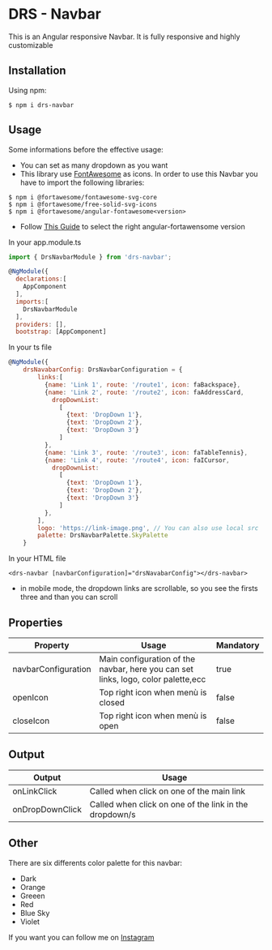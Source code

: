
<!-- [![npm version](https://img.shields.io/npm/v/ngx-bootstrap-navbar.svg?style=flat-square)](https://www.npmjs.com/package/ngx-bootstrap-navbar)
[![npm downloads total](https://img.shields.io/npm/dt/ngx-bootstrap-navbar.svg?style=flat-square)](https://www.npmjs.com/package/ngx-bootstrap-navbar)
[![npm downloads monthly](https://img.shields.io/npm/dm/ngx-bootstrap-navbar.svg?style=flat-square)](https://www.npmjs.com/package/ngx-bootstrap-navbar) -->
# DRS - Navbar 

This is an Angular responsive Navbar. It is fully responsive and highly customizable


## Installation

Using npm:
```shell
$ npm i drs-navbar
```

## Usage
Some informations before the effective usage:

* You can set as many dropdown as you want
* This library use [FontAwesome](https://fontawesome.com/) as icons. In order to use this Navbar you have to import the following libraries:

```shell
$ npm i @fortawesome/fontawesome-svg-core
$ npm i @fortawesome/free-solid-svg-icons
$ npm i @fortawesome/angular-fontawesome<version>
```
* Follow [This Guide](https://www.npmjs.com/package/@fortawesome/angular-fontawesome) to select the right angular-fortawensome version


In your app.module.ts
```js
import { DrsNavbarModule } from 'drs-navbar';

@NgModule({
  declarations:[
    AppComponent
  ],
  imports:[
    DrsNavbarModule
  ],
  providers: [],
  bootstrap: [AppComponent]
```

In your ts file
```js
@NgModule({
    drsNavabarConfig: DrsNavbarConfiguration = {
        links:[
          {name: 'Link 1', route: '/route1', icon: faBackspace},
          {name: 'Link 2', route: '/route2', icon: faAddressCard, 
            dropDownList: 
              [
                {text: 'DropDown 1'},
                {text: 'DropDown 2'},
                {text: 'DropDown 3'}
              ]
          },
          {name: 'Link 3', route: '/route3', icon: faTableTennis},
          {name: 'Link 4', route: '/route4', icon: faICursor,
            dropDownList: 
              [
                {text: 'DropDown 1'},
                {text: 'DropDown 2'},
                {text: 'DropDown 3'}
              ]
          },
        ],
        logo: 'https://link-image.png', // You can also use local src
        palette: DrsNavbarPalette.SkyPalette
    }
```

In your HTML file
```shell
<drs-navbar [navbarConfiguration]="drsNavabarConfig"></drs-navbar>
```

* in mobile mode, the dropdown links are scrollable, so you see the firsts three and than you can scroll

## Properties
 Property | Usage | Mandatory
------------- | ------------- | -------------
 navbarConfiguration  | Main configuration of the navbar, here you can set links, logo, color palette,ecc | true  
 openIcon  | Top right icon when menù is closed | false
 closeIcon  | Top right icon when menù is open | false

## Output
 Output | Usage
------------- | -------------
 onLinkClick  | Called when click on one of the main link
 onDropDownClick  | Called when click on one of the link in the dropdown/s

## Other
There are six differents color palette for this navbar:
* Dark
* Orange
* Greeen
* Red
* Blue Sky
* Violet

If you want you can follow me on [Instagram](https://www.instagram.com/dna.iele/) 
